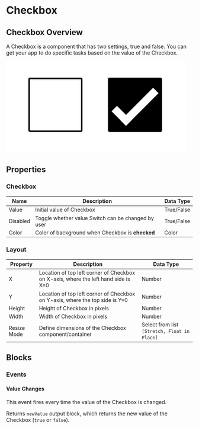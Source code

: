 # Checkbox

## Checkbox Overview​ <a href="#switch-overview" id="switch-overview"></a>

A Checkbox is a component that has two settings, true and false. You can get your app to do specific tasks based on the value of the Checkbox.

![Examples of uncheck and checked Checkboxes](<.gitbook/assets/Screen Shot 2022-05-04 at 10.56.57 AM.png>)

## Properties <a href="#getting-started" id="getting-started"></a>

### Checkbox

| Name     | Description                                        | Data Type  |
| -------- | -------------------------------------------------- | ---------- |
| Value    | Initial value of Checkbox                          | True/False |
| Disabled | Toggle whether value Switch can be changed by user | True/False |
| Color    | Color of background when Checkbox is **checked**   | Color      |

### Layout

| Property    | Description                                                                        | Data Type                                    |
| ----------- | ---------------------------------------------------------------------------------- | -------------------------------------------- |
| X           | Location of top left corner of Checkbox on X-axis, where the left hand side is X=0 | Number                                       |
| Y           | Location of top left corner of Checkbox on Y-axis, where the top side is Y=0       | Number                                       |
| Height      | Height of Checkbox in pixels                                                       | Number                                       |
| Width       | Width of Checkbox in pixels                                                        | Number                                       |
| Resize Mode | Define dimensions of the Checkbox component/container                              | Select from list `[Stretch, Float in Place]` |

## Blocks <a href="#events" id="events"></a>

### Events&#x20;

#### Value Changes

This event fires every time the value of the Checkbox is changed.

Returns `newValue` output block, which returns the new value of the Checkbox (`true` or `false`).

